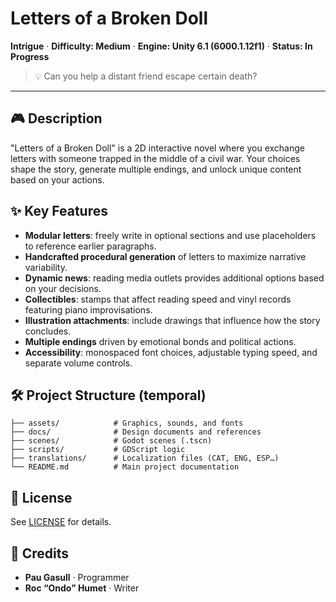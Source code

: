 # Letters of a Broken Doll

**Intrigue** · **Difficulty: Medium** · **Engine: Unity 6.1 (6000.1.12f1)** · **Status: In Progress**

> 💡 Can you help a distant friend escape certain death?

---

## 🎮 Description

"Letters of a Broken Doll" is a 2D interactive novel where you exchange letters with someone trapped in the middle of a civil war. Your choices shape the story, generate multiple endings, and unlock unique content based on your actions.

## ✨ Key Features

* **Modular letters**: freely write in optional sections and use placeholders to reference earlier paragraphs.
* **Handcrafted procedural generation** of letters to maximize narrative variability.
* **Dynamic news**: reading media outlets provides additional options based on your decisions.
* **Collectibles**: stamps that affect reading speed and vinyl records featuring piano improvisations.
* **Illustration attachments**: include drawings that influence how the story concludes.
* **Multiple endings** driven by emotional bonds and political actions.
* **Accessibility**: monospaced font choices, adjustable typing speed, and separate volume controls.

## 🛠 Project Structure (temporal)

```
├── assets/            # Graphics, sounds, and fonts
├── docs/              # Design documents and references
├── scenes/            # Godot scenes (.tscn)
├── scripts/           # GDScript logic
├── translations/      # Localization files (CAT, ENG, ESP…)
└── README.md          # Main project documentation
```

## 📜 License

See [LICENSE](LICENSE.md) for details.

## 🤝 Credits

* **Pau Gasull** · Programmer
* **Roc “Ondo” Humet** · Writer

